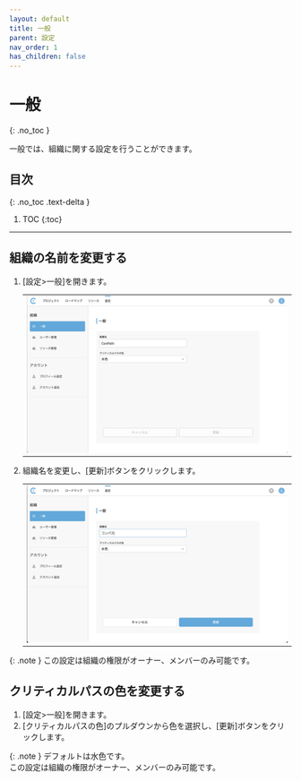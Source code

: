 ```yaml
---
layout: default
title: 一般
parent: 設定
nav_order: 1
has_children: false
---
```


# 一般
{: .no_toc }

一般では、組織に関する設定を行うことができます。

## 目次
{: .no_toc .text-delta }

1. TOC
{:toc}

---

## 組織の名前を変更する

1. [設定>一般]を開きます。

   <table><tr><td>
   <img src="/assets/images/settings/general.png" width="100%">
   </td></tr></table>

2. 組織名を変更し、[更新]ボタンをクリックします。

   <table><tr><td>
   <img src="/assets/images/settings/general/1.png" width="100%">
   </td></tr></table>

{: .note }
この設定は組織の権限がオーナー、メンバーのみ可能です。

## クリティカルパスの色を変更する

1. [設定>一般]を開きます。
2. [クリティカルパスの色]のプルダウンから色を選択し、[更新]ボタンをクリックします。

{: .note }
デフォルトは水色です。  
この設定は組織の権限がオーナー、メンバーのみ可能です。